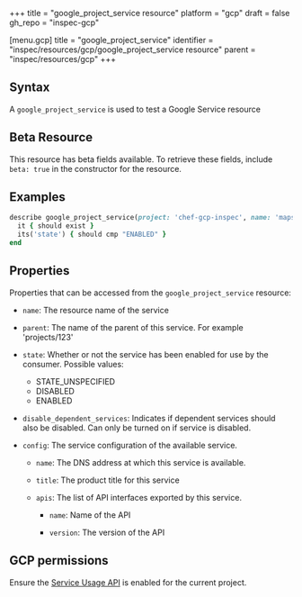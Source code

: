 +++
title = "google_project_service resource"
platform = "gcp"
draft = false
gh_repo = "inspec-gcp"

[menu.gcp]
title = "google_project_service"
identifier = "inspec/resources/gcp/google_project_service resource"
parent = "inspec/resources/gcp"
+++

## Syntax

A `google_project_service` is used to test a Google Service resource


## Beta Resource
This resource has beta fields available. To retrieve these fields, include `beta: true` in the constructor for the resource.

## Examples

```ruby
describe google_project_service(project: 'chef-gcp-inspec', name: 'maps-android-backend.googleapis.com') do
  it { should exist }
  its('state') { should cmp "ENABLED" }
end
```

## Properties

Properties that can be accessed from the `google_project_service` resource:


  * `name`: The resource name of the service

  * `parent`: The name of the parent of this service. For example 'projects/123'

  * `state`: Whether or not the service has been enabled for use by the consumer.
  Possible values:
    * STATE_UNSPECIFIED
    * DISABLED
    * ENABLED

  * `disable_dependent_services`: Indicates if dependent services should also be disabled. Can only be turned on if service is disabled.

  * `config`: The service configuration of the available service.

    * `name`: The DNS address at which this service is available.

    * `title`: The product title for this service

    * `apis`: The list of API interfaces exported by this service.

      * `name`: Name of the API

      * `version`: The version of the API


## GCP permissions

Ensure the [Service Usage API](https://console.cloud.google.com/apis/library/serviceusage.googleapis.com/) is enabled for the current project.
